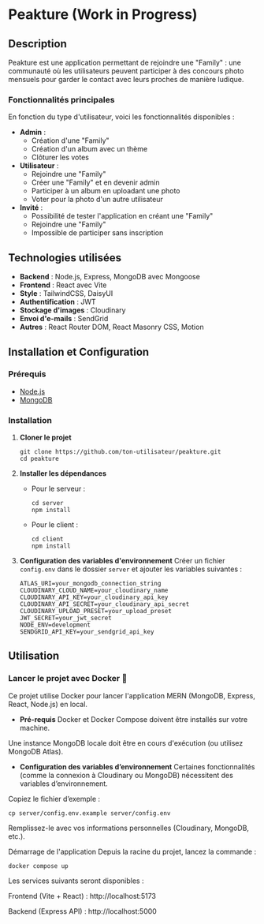 # Peakture (Work in Progress)

## Description
Peakture est une application permettant de rejoindre une "Family" : une communauté où les utilisateurs peuvent participer à des concours photo mensuels pour garder le contact avec leurs proches de manière ludique.

### Fonctionnalités principales
En fonction du type d'utilisateur, voici les fonctionnalités disponibles :
- **Admin** :
  - Création d'une "Family"
  - Création d'un album avec un thème
  - Clôturer les votes
- **Utilisateur** :
  - Rejoindre une "Family"
  - Créer une "Family" et en devenir admin
  - Participer à un album en uploadant une photo
  - Voter pour la photo d'un autre utilisateur
- **Invité** :
  - Possibilité de tester l'application en créant une "Family"
  - Rejoindre une "Family"
  - Impossible de participer sans inscription

## Technologies utilisées
- **Backend** : Node.js, Express, MongoDB avec Mongoose
- **Frontend** : React avec Vite
- **Style** : TailwindCSS, DaisyUI
- **Authentification** : JWT
- **Stockage d'images** : Cloudinary
- **Envoi d'e-mails** : SendGrid
- **Autres** : React Router DOM, React Masonry CSS, Motion

## Installation et Configuration

### Prérequis
- [Node.js](https://nodejs.org/)
- [MongoDB](https://www.mongodb.com/)

### Installation
1. **Cloner le projet**
   ```
   git clone https://github.com/ton-utilisateur/peakture.git
   cd peakture
   ```

2. **Installer les dépendances**
   - Pour le serveur :
     ```
     cd server
     npm install
     ```
   - Pour le client :
     ```
     cd client
     npm install
     ```

3. **Configuration des variables d'environnement**
   Créer un fichier `config.env` dans le dossier `server` et ajouter les variables suivantes :
   ```env
   ATLAS_URI=your_mongodb_connection_string
   CLOUDINARY_CLOUD_NAME=your_cloudinary_name
   CLOUDINARY_API_KEY=your_cloudinary_api_key
   CLOUDINARY_API_SECRET=your_cloudinary_api_secret
   CLOUDINARY_UPLOAD_PRESET=your_upload_preset
   JWT_SECRET=your_jwt_secret
   NODE_ENV=development
   SENDGRID_API_KEY=your_sendgrid_api_key
   ```

## Utilisation

### Lancer le projet avec Docker 🚀 
Ce projet utilise Docker pour lancer l'application MERN (MongoDB, Express, React, Node.js) en local.

- **Pré-requis**
Docker et Docker Compose doivent être installés sur votre machine.

Une instance MongoDB locale doit être en cours d'exécution (ou utilisez MongoDB Atlas).

- **Configuration des variables d’environnement**
Certaines fonctionnalités (comme la connexion à Cloudinary ou MongoDB) nécessitent des variables d’environnement.

Copiez le fichier d’exemple :
  ```
cp server/config.env.example server/config.env
  ```

Remplissez-le avec vos informations personnelles (Cloudinary, MongoDB, etc.).

Démarrage de l'application
Depuis la racine du projet, lancez la commande :

  ```
docker compose up 
  ```

Les services suivants seront disponibles :

Frontend (Vite + React) : http://localhost:5173

Backend (Express API) : http://localhost:5000



